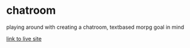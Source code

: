 # chatroom
playing around with creating a chatroom, textbased morpg goal in mind

[link to live site](rebgrasshopper.github.io/chatroom)
